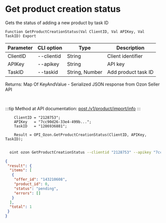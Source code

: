 ﻿---
sidebar_position: 18
---

# Get product creation status
 Gets the status of adding a new product by task ID



`Function GetProductCreationStatus(Val ClientID, Val APIKey, Val TaskID) Export`

  | Parameter | CLI option | Type | Description |
  |-|-|-|-|
  | ClientID | --clientid | String | Client identifier |
  | APIKey | --apikey | String | API key |
  | TaskID | --taskid | String, Number | Add product task ID |

  
  Returns:  Map Of KeyAndValue - Serialized JSON response from Ozon Seller API

<br/>

:::tip
Method at API documentation: [post /v1/product/import/info](https://docs.ozon.ru/api/seller/#operation/ProductAPI_GetImportProductsInfo)
:::
<br/>


```bsl title="Code example"
    ClientID = "2128753";
    APIKey   = "7cc90d26-33e4-499b...";
    TaskID   = "1286936881";

    Result = OPI_Ozon.GetProductCreationStatus(ClientID, APIKey, TaskID);
```



```sh title="CLI command example"
    
  oint ozon GetProductCreationStatus --clientid "2128753" --apikey "7cc90d26-33e4-499b..." --taskid %taskid%

```

```json title="Result"
{
 "result": {
  "items": [
   {
    "offer_id": "143210608",
    "product_id": 0,
    "status": "pending",
    "errors": []
   }
  ],
  "total": 1
 }
}
```
